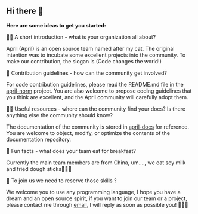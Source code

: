 ## Hi there 👋

**Here are some ideas to get you started:**

🙋‍♀️ A short introduction - what is your organization all about?



April (April) is an open source team named after my cat. The original intention was to incubate some excellent projects into the community. To make our contribution, the slogan is (Code changes the world!)



🌈 Contribution guidelines - how can the community get involved?



For code contribution guidelines, please read the README.md file in the [april-norm](https://github.com/april-projects/april-norm) project. You are also welcome to propose coding guidelines that you think are excellent, and the April community will carefully adopt them.



👩‍💻 Useful resources - where can the community find your docs? Is there anything else the community should know?



The documentation of the community is stored in [april-docs](https://github.com/april-projects/april-docs) for reference. You are welcome to object, modify, or optimize the contents of the documentation repository.



🍿 Fun facts - what does your team eat for breakfast?



Currently the main team members are from China, um...., we eat soy milk and fried dough sticks🤣🤣🤣



🧙 To join us we need to reserve those skills ?



We welcome you to use any programming language, I hope you have a dream and an open source spirit, if you want to join our team or a project, please contact me through [email](wljmobai@gmail.com), I will reply as soon as possible you! 👏👏👏
